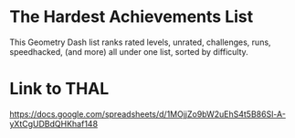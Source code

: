 # The Hardest Achievements List
This Geometry Dash list ranks rated levels, unrated, challenges, runs, speedhacked, (and more) all under one list, sorted by difficulty.

# Link to THAL
https://docs.google.com/spreadsheets/d/1MOjjZo9bW2uEhS4t5B86Sl-A-yXtCgUDBdQHKhaf148
